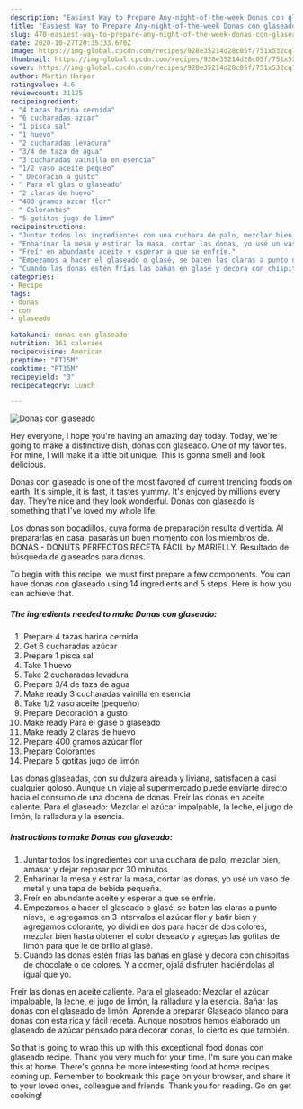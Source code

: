 ```yaml
---
description: "Easiest Way to Prepare Any-night-of-the-week Donas con glaseado"
title: "Easiest Way to Prepare Any-night-of-the-week Donas con glaseado"
slug: 470-easiest-way-to-prepare-any-night-of-the-week-donas-con-glaseado
date: 2020-10-27T20:35:33.670Z
image: https://img-global.cpcdn.com/recipes/928e35214d28c05f/751x532cq70/donas-con-glaseado-foto-principal.jpg
thumbnail: https://img-global.cpcdn.com/recipes/928e35214d28c05f/751x532cq70/donas-con-glaseado-foto-principal.jpg
cover: https://img-global.cpcdn.com/recipes/928e35214d28c05f/751x532cq70/donas-con-glaseado-foto-principal.jpg
author: Martin Harper
ratingvalue: 4.6
reviewcount: 31125
recipeingredient:
- "4 tazas harina cernida"
- "6 cucharadas azcar"
- "1 pisca sal"
- "1 huevo"
- "2 cucharadas levadura"
- "3/4 de taza de agua"
- "3 cucharadas vainilla en esencia"
- "1/2 vaso aceite pequeo"
- " Decoracin a gusto"
- " Para el glas o glaseado"
- "2 claras de huevo"
- "400 gramos azcar flor"
- " Colorantes"
- "5 gotitas jugo de limn"
recipeinstructions:
- "Juntar todos los ingredientes con una cuchara de palo, mezclar bien, amasar y dejar reposar por 30 minutos"
- "Enharinar la mesa y estirar la masa, cortar las donas, yo usé un vaso de metal y una tapa de bebida pequeña."
- "Freír en abundante aceite y esperar a que se enfríe."
- "Empezamos a hacer el glaseado o glasé, se baten las claras a punto nieve, le agregamos en 3 intervalos el azúcar flor y batir bien y agregamos colorante, yo dividi en dos para hacer de dos colores, mezclar bien hasta obtener el color deseado y agregas las gotitas de limón para que le de brillo al glasé."
- "Cuando las donas estén frías las bañas en glasé y decora con chispitas de chocolate o de colores. Y a comer, ojalá disfruten haciéndolas al igual que yo."
categories:
- Recipe
tags:
- donas
- con
- glaseado

katakunci: donas con glaseado 
nutrition: 161 calories
recipecuisine: American
preptime: "PT15M"
cooktime: "PT35M"
recipeyield: "3"
recipecategory: Lunch

---
```



![Donas con glaseado](https://img-global.cpcdn.com/recipes/928e35214d28c05f/751x532cq70/donas-con-glaseado-foto-principal.jpg)

Hey everyone, I hope you're having an amazing day today. Today, we're going to make a distinctive dish, donas con glaseado. One of my favorites. For mine, I will make it a little bit unique. This is gonna smell and look delicious.

Donas con glaseado is one of the most favored of current trending foods on earth. It's simple, it is fast, it tastes yummy. It's enjoyed by millions every day. They're nice and they look wonderful. Donas con glaseado is something that I've loved my whole life.

Los donas son bocadillos, cuya forma de preparación resulta divertida. Al prepararlas en casa, pasarás un buen momento con los miembros de. DONAS - DONUTS PERFECTOS RECETA FÁCIL by MARIELLY. Resultado de búsqueda de glaseados para donas.


To begin with this recipe, we must first prepare a few components. You can have donas con glaseado using 14 ingredients and 5 steps. Here is how you can achieve that.

<!--inarticleads1-->

##### The ingredients needed to make Donas con glaseado:

1. Prepare 4 tazas harina cernida
1. Get 6 cucharadas azúcar
1. Prepare 1 pisca sal
1. Take 1 huevo
1. Take 2 cucharadas levadura
1. Prepare 3/4 de taza de agua
1. Make ready 3 cucharadas vainilla en esencia
1. Take 1/2 vaso aceite (pequeño)
1. Prepare  Decoración a gusto
1. Make ready  Para el glasé o glaseado
1. Make ready 2 claras de huevo
1. Prepare 400 gramos azúcar flor
1. Prepare  Colorantes
1. Prepare 5 gotitas jugo de limón


Las donas glaseadas, con su dulzura aireada y liviana, satisfacen a casi cualquier goloso. Aunque un viaje al supermercado puede enviarte directo hacia el consumo de una docena de donas. Freír las donas en aceite caliente. Para el glaseado: Mezclar el azúcar impalpable, la leche, el jugo de limón, la ralladura y la esencia. 

<!--inarticleads2-->

##### Instructions to make Donas con glaseado:

1. Juntar todos los ingredientes con una cuchara de palo, mezclar bien, amasar y dejar reposar por 30 minutos
1. Enharinar la mesa y estirar la masa, cortar las donas, yo usé un vaso de metal y una tapa de bebida pequeña.
1. Freír en abundante aceite y esperar a que se enfríe.
1. Empezamos a hacer el glaseado o glasé, se baten las claras a punto nieve, le agregamos en 3 intervalos el azúcar flor y batir bien y agregamos colorante, yo dividi en dos para hacer de dos colores, mezclar bien hasta obtener el color deseado y agregas las gotitas de limón para que le de brillo al glasé.
1. Cuando las donas estén frías las bañas en glasé y decora con chispitas de chocolate o de colores. Y a comer, ojalá disfruten haciéndolas al igual que yo.


Freír las donas en aceite caliente. Para el glaseado: Mezclar el azúcar impalpable, la leche, el jugo de limón, la ralladura y la esencia. Bañar las donas con el glaseado de limón. Aprende a preparar Glaseado blanco para donas con esta rica y fácil receta. Aunque nosotros hemos elaborado un glaseado de azúcar pensado para decorar donas, lo cierto es que también. 

So that is going to wrap this up with this exceptional food donas con glaseado recipe. Thank you very much for your time. I'm sure you can make this at home. There's gonna be more interesting food at home recipes coming up. Remember to bookmark this page on your browser, and share it to your loved ones, colleague and friends. Thank you for reading. Go on get cooking!
